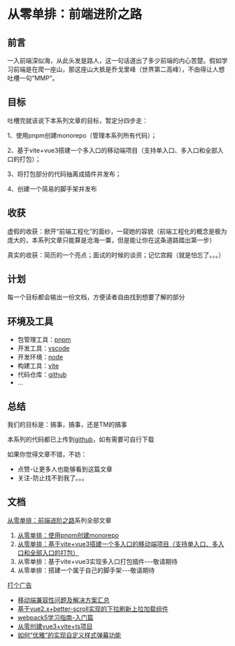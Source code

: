 # 从零单排：前端进阶之路
## 前言
一入前端深似海，从此头发是路人，这一句话道出了多少前端的内心苦楚。假如学习前端是在爬一座山，那这座山大抵是乔戈里峰（世界第二高峰），不由得让人想吐槽一句“MMP”。
## 目标
吐槽完就该说下本系列文章的目标，暂定分四步走：

1、使用pnpm创建monorepo（管理本系列所有代码）；

2、基于vite+vue3搭建一个多入口的移动端项目（支持单入口、多入口和全部入口的打包）；

3、将打包部分的代码抽离成插件并发布；

4、创建一个简易的脚手架并发布
## 收获
虚假的收获：掀开“前端工程化”的面纱，一窥她的容貌（前端工程化的概念是极为庞大的，本系列文章只能算是沧海一粟，但是能让你在这条道路踏出第一步）

真实的收获：简历的一个亮点；面试的时候的谈资；记忆宫殿（就是怕忘了。。。）
## 计划
每一个目标都会输出一份文档，方便读者自由找到想要了解的部分
## 环境及工具
+ 包管理工具：[pnpm](https://pnpm.io/)
+ 开发工具：[vscode](https://code.visualstudio.com/)
+ 开发环境：[node](https://nodejs.org/en/)
+ 构建工具：[vite](https://vitejs.dev/)
+ 代码仓库：[github](https://github.com/)
+ ...
## 总结
我们的目标是：搞事，搞事，还是TM的搞事

本系列的代码都已上传到[github](https://github.com/hu3dao/advance)，如有需要可自行下载

如果你觉得文章不错，不妨：
+ 点赞-让更多人也能够看到这篇文章
+ 关注-防止找不到我了。。。
## 文档
[从零单排：前端进阶之路](./README.md)系列全部文章
1. [从零单排：使用pnpm创建monorepo](./monorepo.md)
2. [从零单排：基于vite+vue3搭建一个多入口的移动端项目（支持单入口、多入口和全部入口的打包）](./packages/multi-page-app/README.md)
3. 从零单排：基于vite+vue3实现多入口打包插件---敬请期待
4. 从零单排：搭建一个属于自己的脚手架---敬请期待

[打个广告]()
+ [移动端兼容性问题及解决方案汇总](https://juejin.cn/post/7103835385280593957)
+ [基于vue2.x+better-scroll实现的下拉刷新上拉加载组件](https://juejin.cn/post/7104597819599618062)
+ [webpack5学习指南-入门篇](https://juejin.cn/post/7108569190230917128)
+ [从零创建vue3+vite+ts项目](https://juejin.cn/post/7128224846210662436)
+ [如何“优雅”的实现自定义样式弹幕功能](https://juejin.cn/post/7135023569259462692)
